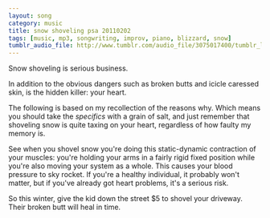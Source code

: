 ```yaml
---
layout: song
category: music
title: snow shoveling psa 20110202
tags: [music, mp3, songwriting, improv, piano, blizzard, snow]
tumblr_audio_file: http://www.tumblr.com/audio_file/3075017400/tumblr_lg0hkifA4c1qzo4ep
---
```


Snow shoveling is serious business.

In addition to the obvious dangers such as broken butts and icicle caressed skin, is the hidden killer: your heart.

The following is based on my recollection of the reasons why. Which means you should take the *specifics* with a grain of salt, and just remember that shoveling snow is quite taxing on your heart, regardless of how faulty my memory is.

See when you shovel snow you're doing this static-dynamic contraction of your muscles: you're holding your arms in a fairly rigid fixed position while you're also moving your system as a whole. This causes your blood pressure to sky rocket. If you're a healthy individual, it probably won't matter, but if you've already got heart problems, it's a serious risk.

So this winter, give the kid down the street $5 to shovel your driveway. Their broken butt will heal in time.


